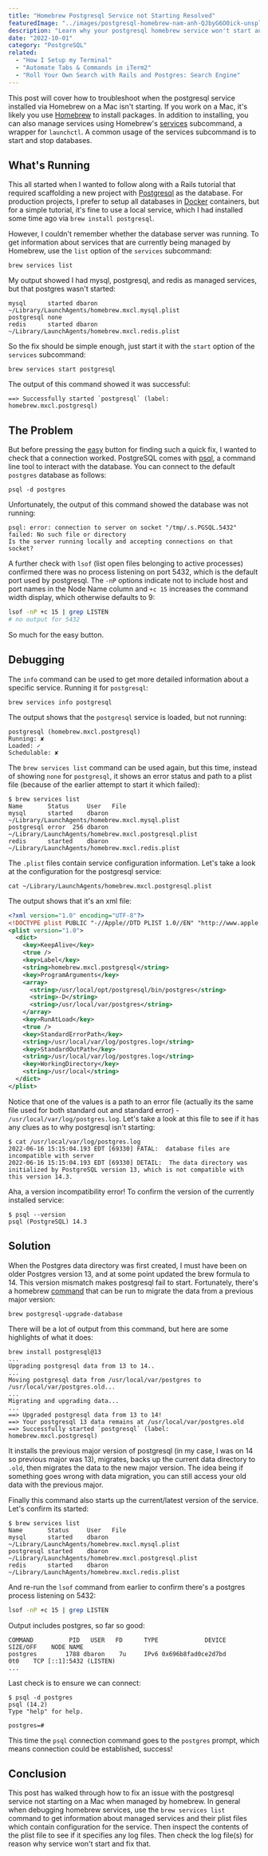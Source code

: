 ```yaml
---
title: "Homebrew Postgresql Service not Starting Resolved"
featuredImage: "../images/postgresql-homebrew-nam-anh-QJbyG6O0ick-unsplash.jpg"
description: "Learn why your postgresql homebrew service won't start and how to fix it."
date: "2022-10-01"
category: "PostgreSQL"
related:
  - "How I Setup my Terminal"
  - "Automate Tabs & Commands in iTerm2"
  - "Roll Your Own Search with Rails and Postgres: Search Engine"
---
```


This post will cover how to troubleshoot when the postgresql service installed via Homebrew on a Mac isn't starting. If you work on a Mac, it's likely you use [Homebrew](https://brew.sh/) to install packages. In addition to installing, you can also manage services using Homebrew's [services](https://docs.brew.sh/Manpage#services-subcommand) subcommand, a wrapper for `launchctl`. A common usage of the services subcommand is to start and stop databases.

## What's Running

This all started when I wanted to follow along with a Rails tutorial that required scaffolding a new project with [Postgresql](https://www.postgresql.org/) as the database. For production projects, I prefer to setup all databases in [Docker](https://www.docker.com/) containers, but for a simple tutorial, it's fine to use a local service, which I had installed some time ago via `brew install postgresql`.

However, I couldn't remember whether the database server was running. To get information about services that are currently being managed by Homebrew, use the `list` option of the `services` subcommand:

```
brew services list
```

My output showed I had mysql, postgresql, and redis as managed services, but that postgres wasn't started:

```
mysql      started dbaron ~/Library/LaunchAgents/homebrew.mxcl.mysql.plist
postgresql none
redis      started dbaron ~/Library/LaunchAgents/homebrew.mxcl.redis.plist
```

So the fix should be simple enough, just start it with the `start` option of the `services` subcommand:

```
brew services start postgresql
```

The output of this command showed it was successful:

```
==> Successfully started `postgresql` (label: homebrew.mxcl.postgresql)
```

## The Problem

But before pressing the [easy](https://www.staples.com/Staples-Easy-Button/product_606396) button for finding such a quick fix, I wanted to check that a connection worked. PostgreSQL comes with [psql](https://www.postgresql.org/docs/current/app-psql.html), a command line tool to interact with the database. You can connect to the default `postgres` database as follows:

```
psql -d postgres
```

Unfortunately, the output of this command showed the database was not running:

```
psql: error: connection to server on socket "/tmp/.s.PGSQL.5432" failed: No such file or directory
Is the server running locally and accepting connections on that socket?
```

A further check with `lsof` (list open files belonging to active processes) confirmed there was no process listening on port 5432, which is the default port used by postgresql. The `-nP` options indicate not to include host and port names in the Node Name column and `+c 15` increases the command width display, which otherwise defaults to 9:

```bash
lsof -nP +c 15 | grep LISTEN
# no output for 5432
```

So much for the easy button.

## Debugging

The `info` command can be used to get more detailed information about a specific service. Running it for `postgresql`:

```
brew services info postgresql
```

The output shows that the `postgresql` service is loaded, but not running:

```
postgresql (homebrew.mxcl.postgresql)
Running: ✘
Loaded: ✓
Schedulable: ✘
```

The `brew services list` command can be used again, but this time, instead of showing `none` for `postgresql`, it shows an error status and path to a plist file (because of the earlier attempt to start it which failed):

```
$ brew services list
Name       Status     User   File
mysql      started    dbaron ~/Library/LaunchAgents/homebrew.mxcl.mysql.plist
postgresql error  256 dbaron ~/Library/LaunchAgents/homebrew.mxcl.postgresql.plist
redis      started    dbaron ~/Library/LaunchAgents/homebrew.mxcl.redis.plist
```

The `.plist` files contain service configuration information. Let's take a look at the configuration for the postgresql service:

```
cat ~/Library/LaunchAgents/homebrew.mxcl.postgresql.plist
```

The output shows that it's an xml file:

```xml
<?xml version="1.0" encoding="UTF-8"?>
<!DOCTYPE plist PUBLIC "-//Apple//DTD PLIST 1.0//EN" "http://www.apple.com/DTDs/PropertyList-1.0.dtd">
<plist version="1.0">
  <dict>
    <key>KeepAlive</key>
    <true />
    <key>Label</key>
    <string>homebrew.mxcl.postgresql</string>
    <key>ProgramArguments</key>
    <array>
      <string>/usr/local/opt/postgresql/bin/postgres</string>
      <string>-D</string>
      <string>/usr/local/var/postgres</string>
    </array>
    <key>RunAtLoad</key>
    <true />
    <key>StandardErrorPath</key>
    <string>/usr/local/var/log/postgres.log</string>
    <key>StandardOutPath</key>
    <string>/usr/local/var/log/postgres.log</string>
    <key>WorkingDirectory</key>
    <string>/usr/local</string>
  </dict>
</plist>
```

Notice that one of the values is a path to an error file (actually its the same file used for both standard out and standard error) - `/usr/local/var/log/postgres.log`. Let's take a look at this file to see if it has any clues as to why postgresql isn't starting:

```
$ cat /usr/local/var/log/postgres.log
2022-06-16 15:15:04.193 EDT [69330] FATAL:  database files are incompatible with server
2022-06-16 15:15:04.193 EDT [69330] DETAIL:  The data directory was initialized by PostgreSQL version 13, which is not compatible with this version 14.3.
```

Aha, a version incompatibility error! To confirm the version of the currently installed service:

```
$ psql --version
psql (PostgreSQL) 14.3
```

## Solution

When the Postgres data directory was first created, I must have been on older Postgres version 13, and at some point updated the brew formula to 14. This version mismatch makes postgresql fail to start. Fortunately, there's a homebrew [command](https://github.com/Homebrew/homebrew-core/blob/master/cmd/postgresql-upgrade-database.rb) that can be run to migrate the data from a previous major version:

```
brew postgresql-upgrade-database
```

There will be a lot of output from this command, but here are some highlights of what it does:

```
brew install postgresql@13
...
Upgrading postgresql data from 13 to 14..
...
Moving postgresql data from /usr/local/var/postgres to /usr/local/var/postgres.old...
...
Migrating and upgrading data...
...
==> Upgraded postgresql data from 13 to 14!
==> Your postgresql 13 data remains at /usr/local/var/postgres.old
==> Successfully started `postgresql` (label: homebrew.mxcl.postgresql)
```

It installs the previous major version of postgresql (in my case, I was on 14 so previous major was 13), migrates, backs up the current data directory to `.old`, then migrates the data to the new major version. The idea being if something goes wrong with data migration, you can still access your old data with the previous major.

Finally this command also starts up the current/latest version of the service. Let's confirm its started:

```
$ brew services list
Name       Status     User   File
mysql      started    dbaron ~/Library/LaunchAgents/homebrew.mxcl.mysql.plist
postgresql started    dbaron ~/Library/LaunchAgents/homebrew.mxcl.postgresql.plist
redis      started    dbaron ~/Library/LaunchAgents/homebrew.mxcl.redis.plist
```

And re-run the `lsof` command from earlier to confirm there's a postgres process listening on 5432:

```bash
lsof -nP +c 15 | grep LISTEN
```

Output includes postgres, so far so good:

```
COMMAND          PID   USER   FD      TYPE             DEVICE  SIZE/OFF    NODE NAME
postgres        1788 dbaron    7u     IPv6 0x696b8fad0ce2d7bd       0t0    TCP [::1]:5432 (LISTEN)
...
```

Last check is to ensure we can connect:

```
$ psql -d postgres
psql (14.2)
Type "help" for help.

postgres=#
```

This time the `psql` connection command goes to the `postgres` prompt, which means connection could be established, success!

## Conclusion

This post has walked through how to fix an issue with the postgresql service not starting on a Mac when managed by homebrew. In general when debugging homebrew services, use the `brew services list` command to get information about managed services and their plist files which contain configuration for the service. Then inspect the contents of the plist file to see if it specifies any log files. Then check the log file(s) for reason why service won't start and fix that.